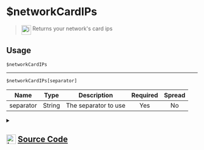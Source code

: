 # $networkCardIPs
> <img align="top" src="https://upload.wikimedia.org/wikipedia/commons/thumb/e/e4/Infobox_info_icon.svg/160px-Infobox_info_icon.svg.png?20150409153300" alt="image" width="25" height="auto"> Returns your network's card ips
## Usage
```
$networkCardIPs
```
---
```
$networkCardIPs[separator]
```
| Name | Type | Description | Required | Spread
| :---: | :---: | :---: | :---: | :---: |
separator | String | The separator to use | Yes | No
<details>
<summary>
    
## <img align="top" src="https://cdn4.iconfinder.com/data/icons/iconsimple-logotypes/512/github-512.png" alt="image" width="25" height="auto">  [Source Code](https://github.com/tryforge/ForgeScript-V2/blob/main/src/native/networkCardIPs.ts)
    
</summary>
    
```ts
import { networkInterfaces } from "os"
import { ArgType, NativeFunction, Return } from "../structures"

export default new NativeFunction({
    name: "$networkCardIPs",
    version: "1.2.0",
    description: "Returns your network's card ips",
    unwrap: true,
    brackets: false,
    args: [
        {
            name: "separator",
            description: "The separator to use",
            rest: false,
            required: true,
            type: ArgType.String
        }
    ],
    execute(ctx, [ sep ]) {
        return this.success(Object.values(networkInterfaces()).map(x => x?.map(x => x.address).filter(Boolean).join(sep ?? ", ")).join(sep ?? ", "))
    }
})
```
    
</details>